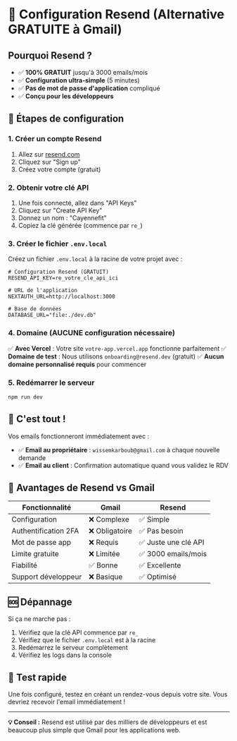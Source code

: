 # 🚀 Configuration Resend (Alternative GRATUITE à Gmail)

## Pourquoi Resend ?

- ✅ **100% GRATUIT** jusqu'à 3000 emails/mois
- ✅ **Configuration ultra-simple** (5 minutes)
- ✅ **Pas de mot de passe d'application** compliqué
- ✅ **Conçu pour les développeurs**

## 📝 Étapes de configuration

### 1. Créer un compte Resend

1. Allez sur [resend.com](https://resend.com)
2. Cliquez sur "Sign up"
3. Créez votre compte (gratuit)

### 2. Obtenir votre clé API

1. Une fois connecté, allez dans "API Keys"
2. Cliquez sur "Create API Key"
3. Donnez un nom : "Cayennefit"
4. Copiez la clé générée (commence par `re_`)

### 3. Créer le fichier `.env.local`

Créez un fichier `.env.local` à la racine de votre projet avec :

```env
# Configuration Resend (GRATUIT)
RESEND_API_KEY=re_votre_cle_api_ici

# URL de l'application
NEXTAUTH_URL=http://localhost:3000

# Base de données
DATABASE_URL="file:./dev.db"
```

### 4. Domaine (AUCUNE configuration nécessaire)

✅ **Avec Vercel** : Votre site `votre-app.vercel.app` fonctionne parfaitement
✅ **Domaine de test** : Nous utilisons `onboarding@resend.dev` (gratuit)
✅ **Aucun domaine personnalisé requis** pour commencer

### 5. Redémarrer le serveur

```bash
npm run dev
```

## 🎯 C'est tout !

Vos emails fonctionneront immédiatement avec :

- ✅ **Email au propriétaire** : `wissemkarboub@gmail.com` à chaque nouvelle demande
- ✅ **Email au client** : Confirmation automatique quand vous validez le RDV

## 🔧 Avantages de Resend vs Gmail

| Fonctionnalité       | Gmail          | Resend               |
| -------------------- | -------------- | -------------------- |
| Configuration        | ❌ Complexe    | ✅ Simple            |
| Authentification 2FA | ❌ Obligatoire | ✅ Pas besoin        |
| Mot de passe app     | ❌ Requis      | ✅ Juste une clé API |
| Limite gratuite      | ❌ Limitée     | ✅ 3000 emails/mois  |
| Fiabilité            | ✅ Bonne       | ✅ Excellente        |
| Support développeur  | ❌ Basique     | ✅ Optimisé          |

## 🆘 Dépannage

Si ça ne marche pas :

1. Vérifiez que la clé API commence par `re_`
2. Vérifiez que le fichier `.env.local` est à la racine
3. Redémarrez le serveur complètement
4. Vérifiez les logs dans la console

## 📧 Test rapide

Une fois configuré, testez en créant un rendez-vous depuis votre site.
Vous devriez recevoir l'email immédiatement !

---

**💡 Conseil :** Resend est utilisé par des milliers de développeurs et est beaucoup plus simple que Gmail pour les applications web.
